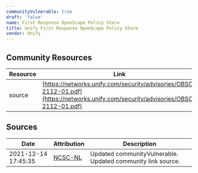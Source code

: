 ```yaml
---
communityVulnerable: true
draft: 'false'
name: First Response OpenScape Policy Store
title: Unify First Response OpenScape Policy Store
vendor: Unify
---
```



## Community Resources
| Resource | Link |
| --- | --- |
| source | [https://networks.unify.com/security/advisories/OBSO-2112-01.pdf](https://networks.unify.com/security/advisories/OBSO-2112-01.pdf) |


## Sources
| Date | Attribution | Description |
| --- | --- | --- |
| 2021-12-14 17:45:35 | [NCSC-NL](https://github.com/NCSC-NL/log4shell/blob/main/software/README.md) | Updated communityVulnerable. Updated community link source.  |

